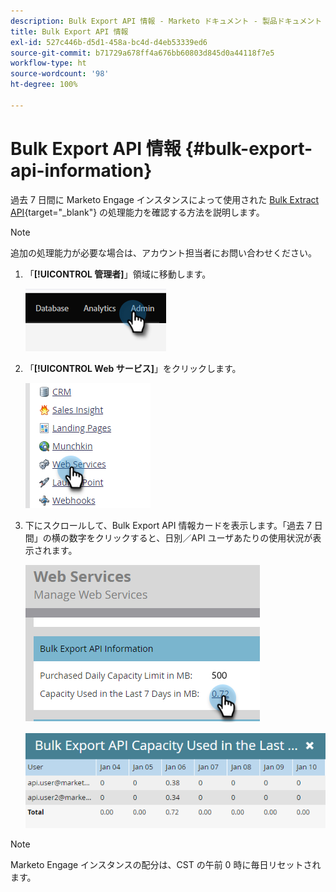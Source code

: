 ```yaml
---
description: Bulk Export API 情報 - Marketo ドキュメント - 製品ドキュメント
title: Bulk Export API 情報
exl-id: 527c446b-d5d1-458a-bc4d-d4eb53339ed6
source-git-commit: b71729a678ff4a676bb60803d845d0a44118f7e5
workflow-type: ht
source-wordcount: '98'
ht-degree: 100%

---
```


# Bulk Export API 情報 {#bulk-export-api-information}

過去 7 日間に Marketo Engage インスタンスによって使用された [Bulk Extract API](https://developers.marketo.com/rest-api/bulk-extract/){target="_blank"} の処理能力を確認する方法を説明します。

>[!NOTE]
>
>追加の処理能力が必要な場合は、アカウント担当者にお問い合わせください。

1. 「**[!UICONTROL 管理者]**」領域に移動します。

   ![](assets/bulk-export-api-information-1.png)

1. 「**[!UICONTROL Web サービス]**」をクリックします。

   ![](assets/bulk-export-api-information-2.png)

1. 下にスクロールして、Bulk Export API 情報カードを表示します。「過去 7 日間」の横の数字をクリックすると、日別／API ユーザあたりの使用状況が表示されます。

   ![](assets/bulk-export-api-information-3.png)

   ![](assets/bulk-export-api-information-4.png)

>[!NOTE]
>
>Marketo Engage インスタンスの配分は、CST の午前 0 時に毎日リセットされます。
